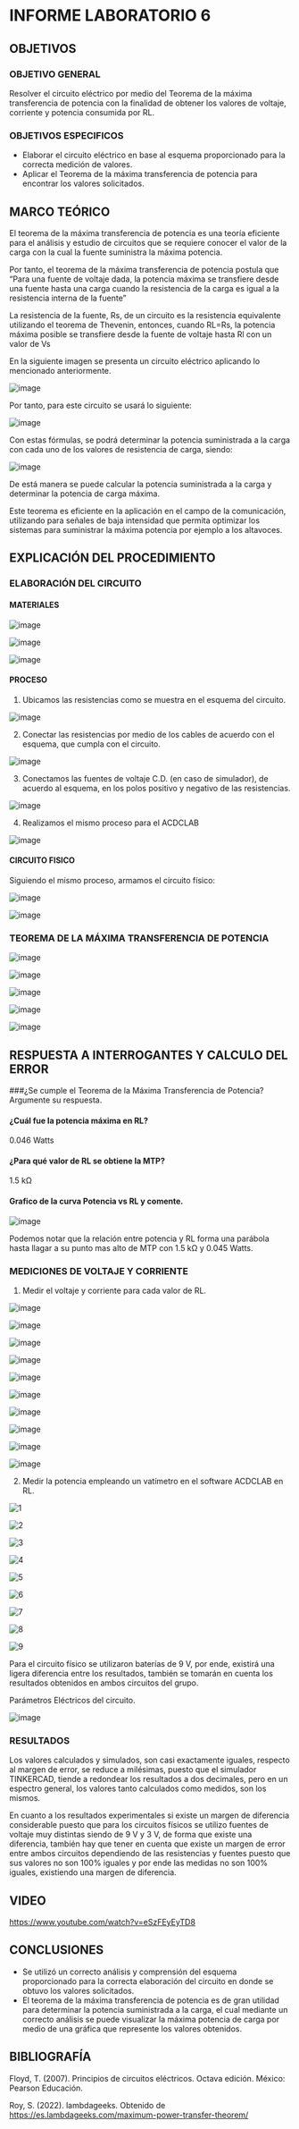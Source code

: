 # INFORME LABORATORIO 6

## OBJETIVOS

### OBJETIVO GENERAL

Resolver el circuito eléctrico por medio del Teorema de la máxima transferencia de potencia con la finalidad de obtener los valores de voltaje, corriente y potencia consumida por RL.

### OBJETIVOS ESPECIFICOS

-	Elaborar el circuito eléctrico en base al esquema proporcionado para la correcta medición de valores.
-	Aplicar el Teorema de la máxima transferencia de potencia para encontrar los valores solicitados.

## MARCO TEÓRICO

El teorema de la máxima transferencia de potencia es una teoría eficiente para el análisis y estudio de circuitos que se requiere conocer el valor de la carga con la cual la fuente suministra la máxima potencia.

Por tanto, el teorema de la máxima transferencia de potencia postula que “Para una fuente de voltaje dada, la potencia máxima se transfiere desde una fuente hasta una carga cuando la resistencia de la carga es igual a la resistencia interna de la fuente”

La resistencia de la fuente, Rs, de un circuito es la resistencia equivalente utilizando el teorema de Thevenin, entonces, cuando RL=Rs, la potencia máxima posible se transfiere desde la fuente de voltaje hasta Rl con un valor de Vs

En la siguiente imagen se presenta un circuito eléctrico aplicando lo mencionado anteriormente.

![image](https://user-images.githubusercontent.com/105565683/178551285-7ab310ff-1341-437a-b813-3606d5fb1c19.png)

Por tanto, para este circuito se usará lo siguiente:

![image](https://user-images.githubusercontent.com/105565683/178551329-5f111156-3302-41b5-b557-fd3bb0baedd4.png)

Con estas fórmulas, se podrá determinar la potencia suministrada a la carga con cada uno de los valores de resistencia de carga, siendo:

![image](https://user-images.githubusercontent.com/105565683/178551381-5454ceac-b77f-403c-a684-cab9dfb34e2f.png)

De está manera se puede calcular la potencia suministrada a la carga y determinar la potencia de carga máxima.

Este teorema es eficiente en la aplicación en el campo de la comunicación, utilizando para señales de baja intensidad que permita optimizar los sistemas para suministrar la máxima potencia por ejemplo a los altavoces.

## EXPLICACIÓN DEL PROCEDIMIENTO

### ELABORACIÓN DEL CIRCUITO

#### MATERIALES

![image](https://user-images.githubusercontent.com/105565683/178552609-7ed81ac3-cd9c-46cf-b9f4-e0af66b725ff.png)

![image](https://user-images.githubusercontent.com/105565683/178553629-aee9777a-50ea-41e2-8244-e24786f6999e.png)

![image](https://user-images.githubusercontent.com/105565683/178553673-fa5440ea-d70a-460e-8c1b-c7614cb17173.png)

#### PROCESO

1. Ubicamos las resistencias como se muestra en el esquema del circuito.

![image](https://user-images.githubusercontent.com/105565683/178554438-2e9ba2aa-0246-4fd7-9a44-d479ba435352.png)

2. Conectar las resistencias por medio de los cables de acuerdo con el esquema, que cumpla con el circuito.

![image](https://user-images.githubusercontent.com/105565683/178554500-82ce72e5-84e1-40cd-97f8-bd711329c059.png)

3. Conectamos las fuentes de voltaje C.D. (en caso de simulador), de acuerdo al esquema, en los polos positivo y negativo de las resistencias.

![image](https://user-images.githubusercontent.com/105565683/178554588-8214cb1e-8a20-4d4c-8762-c9f9c5f5b413.png)

4. Realizamos el mismo proceso para el ACDCLAB

![image](https://user-images.githubusercontent.com/105565683/178555383-664c7fbe-567b-4746-938c-75640d1a7e83.png)

#### CIRCUITO FISICO

Siguiendo el mismo proceso, armamos el circuito físico:

![image](https://user-images.githubusercontent.com/105565683/178623281-8dccbeec-1347-4201-b3da-d9c030d338e1.png)

![image](https://user-images.githubusercontent.com/105565683/178623303-00968096-68e3-42e3-9609-8db889dd5653.png)

### TEOREMA DE LA MÁXIMA TRANSFERENCIA DE POTENCIA

![image](https://user-images.githubusercontent.com/105565683/178554823-a758b011-8f29-4028-afda-8f18fe18361b.png)

![image](https://user-images.githubusercontent.com/105565683/178554887-9f39a453-800b-47e2-a1df-a26281c3f72d.png)

![image](https://user-images.githubusercontent.com/105565683/178554946-413c7b81-3641-43ed-97a9-211324b0e2bd.png)

![image](https://user-images.githubusercontent.com/105565683/178555050-804f6310-e176-474a-ab5a-8b0d0aa477ea.png)

![image](https://user-images.githubusercontent.com/105565683/178555080-c55dffbb-f67e-40f1-a0d1-1f1f951a20e1.png)

## RESPUESTA A INTERROGANTES Y CALCULO DEL ERROR

###¿Se cumple el Teorema de la Máxima Transferencia de Potencia? Argumente su respuesta.

#### ¿Cuál fue la potencia máxima en RL? 

0.046 Watts

#### ¿Para qué valor de RL se obtiene la MTP? 

1.5 kΩ

#### Grafico de la curva Potencia vs RL y comente.

![image](https://user-images.githubusercontent.com/105565683/178555777-315ac2ee-03c1-41fa-b883-c0ad19b8346c.png)

Podemos notar que la relación entre potencia y RL forma una parábola hasta llagar a su punto mas alto de MTP con 1.5 kΩ y 0.045 Watts.

### MEDICIONES DE VOLTAJE Y CORRIENTE

1. Medir el voltaje y corriente para cada valor de RL.

![image](https://user-images.githubusercontent.com/105565683/178556447-ee0488f5-6af5-4858-8289-8e13bbc9c587.png)

![image](https://user-images.githubusercontent.com/105565683/178556546-26f1db4b-a5f4-4a49-9400-879bb5c7a6dd.png)

![image](https://user-images.githubusercontent.com/105565683/178556624-a409ff8f-022a-467d-acd4-a868f8a6540f.png)

![image](https://user-images.githubusercontent.com/105565683/178556693-05a771fa-6bec-4b0f-8a57-3b126209c538.png)

![image](https://user-images.githubusercontent.com/105565683/178556765-2ccc7045-10e8-4465-87d2-50adf4b9245b.png)

![image](https://user-images.githubusercontent.com/105565683/178556836-5bfea121-e34a-44b4-889e-c1597911b08f.png)

![image](https://user-images.githubusercontent.com/105565683/178556900-8b4fa164-5099-4b70-a639-887c4e0a025f.png)

![image](https://user-images.githubusercontent.com/105565683/178556970-b1100e5b-24e0-426c-ac67-2d4ce2237997.png)

![image](https://user-images.githubusercontent.com/105565683/178557037-c9194cb7-8618-4c50-8b4d-e283cff773a8.png)

![image](https://user-images.githubusercontent.com/105565683/178557141-b257dad9-d235-4f6f-a187-c4707e297964.png)

2. Medir la potencia empleando un vatímetro en el software ACDCLAB en RL.

![1](https://user-images.githubusercontent.com/105565683/178557727-7ee0942d-d272-490a-a3a1-8d7c68ecd69d.jpg)

![2](https://user-images.githubusercontent.com/105565683/178557745-66a4d633-9f45-4f7b-bb89-fe55d6d5397a.jpg)

![3](https://user-images.githubusercontent.com/105565683/178557774-42b674b4-a12c-4bc5-926e-2fa165658551.jpg)

![4](https://user-images.githubusercontent.com/105565683/178557797-e5a0307d-cea2-4677-a978-d6c08b21a9f1.jpg)

![5](https://user-images.githubusercontent.com/105565683/178557811-eb0bc18e-6083-4feb-918b-56544989bc4a.jpg)

![6](https://user-images.githubusercontent.com/105565683/178557825-72eacadc-1fca-457e-84a5-d4852d379dbc.jpg)

![7](https://user-images.githubusercontent.com/105565683/178557843-dd275f47-ab5b-4e72-8802-f9db79ef6e78.jpg)

![8](https://user-images.githubusercontent.com/105565683/178557859-054fa860-da70-472e-b1d3-04e9460d1188.jpg)

![9](https://user-images.githubusercontent.com/105565683/178557867-218fb1a5-7948-4d69-93a7-3aa10ead0178.jpg)

Para el circuito físico se utilizaron baterías de 9 V, por ende, existirá una ligera diferencia entre los resultados, también se tomarán en cuenta los resultados obtenidos en ambos circuitos del grupo.

Parámetros Eléctricos del circuito.

![image](https://user-images.githubusercontent.com/105565683/178623203-891317a4-bf9f-42ad-9805-135cb79bf40d.png)

### RESULTADOS

Los valores calculados y simulados, son casi exactamente iguales, respecto al margen de error, se reduce a milésimas, puesto que el simulador TINKERCAD, tiende a redondear los resultados a dos decimales, pero en un espectro general, los valores tanto calculados como medidos, son los mismos.

En cuanto a los resultados experimentales si existe un margen de diferencia considerable puesto que para los circuitos físicos se utilizo fuentes de voltaje muy distintas siendo de 9 V y 3 V, de forma que existe una diferencia, también hay que tener en cuenta que existe un margen de error entre ambos circuitos dependiendo de las resistencias y fuentes puesto que sus valores no son 100% iguales y por ende las medidas no son 100% iguales, existiendo una margen de diferencia.

## VIDEO

https://www.youtube.com/watch?v=eSzFEyEyTD8

## CONCLUSIONES

-	Se utilizó un correcto análisis y comprensión del esquema proporcionado para la correcta elaboración del circuito en donde se obtuvo los valores solicitados.
-	El teorema de la máxima transferencia de potencia es de gran utilidad para determinar la potencia suministrada a la carga, el cual mediante un correcto análisis se puede visualizar la máxima potencia de carga por medio de una gráfica que represente los valores obtenidos.

## BIBLIOGRAFÍA

Floyd, T. (2007). Principios de circuitos eléctricos. Octava edición. México: Pearson Educación.

Roy, S. (2022). lambdageeks. Obtenido de https://es.lambdageeks.com/maximum-power-transfer-theorem/
